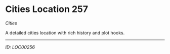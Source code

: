 # Cities Location 257

*Cities*

A detailed cities location with rich history and plot hooks.

---
*ID: LOC00256*